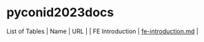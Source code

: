 # pyconid2023docs

List of Tables
| Name | URL |
| FE Introduction | [fe-introduction.md](fe-introduction.md) |
